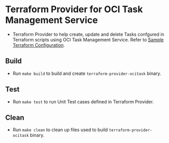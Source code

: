 # Terraform Provider for OCI Task Management Service

* Terraform Provider to help create, update and delete Tasks confgured in Terraform scripts using OCI Task Management Service. Refer to [Sample Terraform Configuration](https://github.com/rajeshkurup/ocitask-terraform-config).

## Build

* Run `make build` to build and create `terraform-provider-ocitask` binary.

## Test

* Run `make test` to run Unit Test cases defined in Terraform Provider.

## Clean

* Run `make clean` to clean up files used to build `terraform-provider-ocitask` binary.
